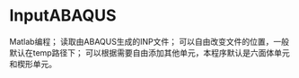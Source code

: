 # InputABAQUS
Matlab编程；
读取由ABAQUS生成的INP文件；
可以自由改变文件的位置，一般默认在temp路径下；
可以根据需要自由添加其他单元，本程序默认是六面体单元和楔形单元。
